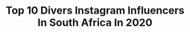 ---
title: Top 10 Divers Instagram Influencers In South Africa In 2020
description: >-
  Find top divers Instagram influencers in South Africa in 2020. Most popular hashtags: #southafrica #beauty #diversity #capetown.
platform: Instagram
profiles:
  - username: "mark_fitzy"
    fullname: >-
      Mark Fitzgibbon
    location: "South Africa"
    followers: 23206
    engagement: 367
    commentsToLikes: 0.052775
    id: ck0vxg8n2yqq00i19dgqty16n
    verified: false
    hashtags: "#southafrica, #biologist, #stayathome, #capetown"
  - username: "jeensnidvongs"
    fullname: >-
      Jeen Snidvongs 🇹🇭
    location: "South Africa"
    followers: 25437
    engagement: 248
    commentsToLikes: 0.019406
    id: ck0tzyuobs1we0i19dxfhnhfh
    verified: false
    hashtags: "#birding, #mexico, #amazingthailand, #phuket"
  - username: "afrostylemagz"
    fullname: >-
      AfroStyleMagz
    location: "South Africa"
    followers: 89323
    engagement: 118
    commentsToLikes: 0.013973
    id: ck15spqgue7ev0i19anr0ma2h
    verified: false
    hashtags: ""
  - username: "moyoafrika"
    fullname: >-
      MoyoAfrika
    location: "South Africa"
    followers: 27736
    engagement: 262
    commentsToLikes: 0.036701
    id: ck5cl1souy2st0i11cbko2uhs
    verified: false
    hashtags: "#haiti, #ethiopiancoffee, #blackgirlskillingit, #colombia"
  - username: "nkjewellery_"
    fullname: >-
      N A W A R  K A M A L
    location: "South Africa"
    followers: 25997
    engagement: 149
    commentsToLikes: 0.020323
    id: ck13cqxhp1q9a0i19nx03jidj
    verified: false
    hashtags: "#ghana, #habdmadebrass, #makeuptutorial, #stayhome"
  - username: "justin_dingwall"
    fullname: >-
      Justin Dingwall
    location: "South Africa"
    followers: 26924
    engagement: 346
    commentsToLikes: 0.022962
    id: ck15sppc4e78m0i19mdfo23vc
    verified: false
    hashtags: "#southafrica, #style, #makeupartist, #lockdown"
  - username: "karimcmiller"
    fullname: >-
      Kari Miller
    location: "South Africa"
    followers: 10655
    engagement: 580
    commentsToLikes: 0.050097
    id: ck0ua5q00bfzt0i19z5urfu9y
    verified: false
    hashtags: "#lifestyle, #islandgirls, #noextensions, #heights"
  - username: "lebohangmasango"
    fullname: >-
      Lebohang Masango
    location: "South Africa"
    followers: 10859
    engagement: 578
    commentsToLikes: 0.040894
    id: ck5hkod4oishs0i11nhb7imds
    verified: false
    hashtags: "#shebrags, #lynnmthomas, #afrohair, #miguelmunozlaboy"
  - username: "aaron.borrill"
    fullname: >-
      Aaron Borrill
    location: "South Africa"
    followers: 20376
    engagement: 234
    commentsToLikes: 0.030798
    id: ck5hryftwvp1e0i11ym85rap4
    verified: false
    hashtags: "#sworks, #trail, #invani, #goprocycling"
  - username: "jeff_panella"
    fullname: >-
      JEFF PANELLA | Underwater ⚓️
    location: "South Africa"
    followers: 6249
    engagement: 1565
    commentsToLikes: 0.032354
    id: ck5zj2wk6gukh0i14nb2d3ztl
    verified: false
    hashtags: "#coldwaterreef, #natureismetal, #coronavirus, #epic"
---